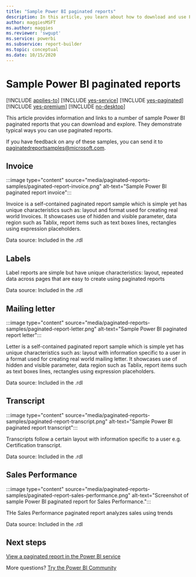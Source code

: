 ```yaml
---
title: "Sample Power BI paginated reports"
description: In this article, you learn about how to download and use Power BI paginated reports.
author: maggiesMSFT
ms.author: maggies
ms.reviewer: 'swgupt'
ms.service: powerbi
ms.subservice: report-builder
ms.topic: conceptual
ms.date: 10/15/2020
---
```


# Sample Power BI paginated reports


[!INCLUDE [applies-to](../includes/applies-to.md)] [!INCLUDE [yes-service](../includes/yes-service.md)] [!INCLUDE [yes-paginated](../includes/yes-paginated.md)] [!INCLUDE [yes-premium](../includes/yes-premium.md)] [!INCLUDE [no-desktop](../includes/no-desktop.md)]

This article provides information and links to a number of sample Power BI paginated reports that you can download and explore. They demonstrate typical ways you can use paginated reports.

If you have feedback on any of these samples, you can send it to [paginatedreportsamples@microsoft.com](mailto:paginatedreportsamples@microsoft.com).


## Invoice

:::image type="content" source="media/paginated-reports-samples/paginated-report-invoice.png" alt-text="Sample Power BI paginated report invoice":::

Invoice is a self-contained paginated report sample which is simple yet has unique characteristics such as: layout and format used for creating real world Invoices. It showcases use of hidden and visible parameter, data region such as Tablix, report items such as text boxes lines, rectangles using expression placeholders.

Data source: Included in the .rdl 

## Labels

Label reports are simple but have unique characteristics: layout, repeated data across pages that are easy to create using paginated reports​

Data source: Included in the .rdl

## Mailing letter

:::image type="content" source="media/paginated-reports-samples/paginated-report-letter.png" alt-text="Sample Power BI paginated report letter":::

Letter is a self-contained paginated report sample which is simple yet has unique characteristics such as: layout with information specific to a user in a format used for creating real world mailing letter. It showcases use of hidden and visible parameter, data region such as Tablix, report items such as text boxes lines, rectangles using expression placeholders.

Data source: Included in the .rdl

## Transcript

:::image type="content" source="media/paginated-reports-samples/paginated-report-transcript.png" alt-text="Sample Power BI paginated report transcript":::

Transcripts follow a certain layout with information specific to a user e.g. Certification transcript.​

Data source: Included in the .rdl

## Sales Performance

:::image type="content" source="media/paginated-reports-samples/paginated-report-sales-performance.png" alt-text="Screenshot of sample Power BI paginated report for Sales Performance.":::

THe Sales Performance paginated report analyzes sales using trends

Data source: Included in the .rdl
  
## Next steps

[View a paginated report in the Power BI service](../consumer/paginated-reports-view-power-bi-service.md)

More questions? [Try the Power BI Community](https://community.powerbi.com/)